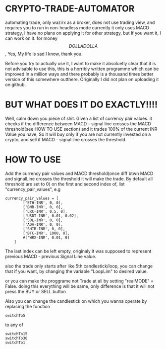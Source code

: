 # CRYPTO-TRADE-AUTOMATOR
automating trade, only wazirx as a broker, does not use trading view, and requires you to run in non-headless mode
currently it only uses MACD strategy, I have no plans on applying it for other strategy, but If you want it, I can work on it.
for money  $$ DOLLA DOLLA $$, Yes, My life is sad I know, thank you.

Before you try to actually use it, I want to make it absoluetly clear that it is not advisable to use this, this is a horribly written programme which can be improved
In a million ways and there probably is a thousand times better version of this somewhere outthere. Originally I did not plan on uploading it on github.


# BUT WHAT DOES IT DO EXACTLY!!!!

Well, calm down you piece of shit.
Given a list of currency pair values. it checks if the difference between MACD - signal line crosses the MACD threshold(see HOW TO USE section) and it trades 100% of the current INR Value you have, So it will buy only if you are not currently invested on a crypto, and sell if MACD - signal line crosses the threshold.


# HOW TO USE

Add the currency pair values and MACD threshold(once diff btwn MACD and signalLine crosses the threshold it will make the trade. By default all threshold are set to 0) on the first and second index of, list "currency_pair_values",
e.g
```
currency_pair_values = [
        ['ETH-INR', 0, 0],
        ['BNB-INR', 0, 0],
        ['LRC-INR', 0.5, 0],
        ['USDT-INR', 0.01, 0.02],
        ['SOL-INR', 0, 0],
        ['ADA-INR', 0, 0],
        ['SHIB-INR', 0, 0],
        ['BTC-INR', 1000, 0],
        #['WRX-INR', 0.01, 0]
    ]
```

The last index can be left empty, originaly it was supposed to represent previous MACD - previous Signal Line value.


also the trade only starts after like 5th candlestick/loop, you can change that if you want, by changing the variable
"LoopLim" to desired value.

or you can make the proggrame not Trade at all by setting "realMODE" = False.
doing this everything will be same, only difference is that it will not press the BUY or SELL button

Also you can change the candlestick on which you wanna operate by replacing the function
```
switchTo5
```

to any of

```
switchTo15
switchTo30
switchTo1

```



